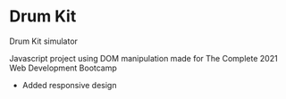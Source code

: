 # Drum Kit
Drum Kit simulator

Javascript project using DOM manipulation made for The Complete 2021 Web Development Bootcamp
- Added responsive design
